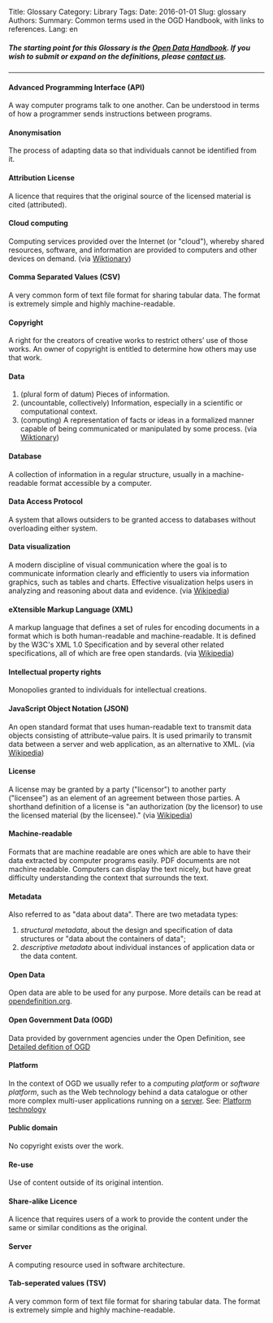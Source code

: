 Title: Glossary
Category: Library
Tags:
Date: 2016-01-01
Slug: glossary
Authors:
Summary: Common terms used in the OGD Handbook, with links to references.
Lang: en

##### The starting point for this Glossary is the [Open Data Handbook](http://opendatahandbook.org/en/glossary.html). If you wish to submit or expand on the definitions, please [contact us](mailto:opendata@bar.admin.ch?subject=OGD-Handbook+Glossary).

----

#### Advanced Programming Interface (API)

A way computer programs talk to one another. Can be understood in terms of how a programmer sends instructions between programs.

#### Anonymisation

The process of adapting data so that individuals cannot be identified from it.

#### Attribution License

A licence that requires that the original source of the licensed material is cited (attributed).

#### Cloud computing

Computing services provided over the Internet (or "cloud"), whereby shared resources, software, and information are provided to computers and other devices on demand. (via [Wiktionary](http://en.wiktionary.org/wiki/cloud_computing))

#### Comma Separated Values (CSV)

A very common form of text file format for sharing tabular data. The format is extremely simple and highly machine-readable.

#### Copyright

A right for the creators of creative works to restrict others’ use of those works. An owner of copyright is entitled to determine how others may use that work.

#### Data

1. (plural form of datum) Pieces of information.
2. (uncountable, collectively) Information, especially in a scientific or computational context.
3. (computing) A representation of facts or ideas in a formalized manner capable of being communicated or manipulated by some process.
(via [Wiktionary](http://en.wiktionary.org/wiki/data))

#### Database

A collection of information in a regular structure, usually in a machine-readable format accessible by a computer.

#### Data Access Protocol

A system that allows outsiders to be granted access to databases without overloading either system.

#### Data visualization

A modern discipline of visual communication where the goal is to communicate information clearly and efficiently to users via information graphics, such as tables and charts. Effective visualization helps users in analyzing and reasoning about data and evidence. (via [Wikipedia](http://en.wikipedia.org/wiki/Data_visualization))

#### eXtensible Markup Language (XML)

A markup language that defines a set of rules for encoding documents in a format which is both human-readable and machine-readable. It is defined by the W3C's XML 1.0 Specification and by several other related specifications, all of which are free open standards. (via [Wikipedia](http://en.wikipedia.org/wiki/XML))

#### Intellectual property rights

Monopolies granted to individuals for intellectual creations.

#### JavaScript Object Notation (JSON)

An open standard format that uses human-readable text to transmit data objects consisting of attribute–value pairs. It is used primarily to transmit data between a server and web application, as an alternative to XML. (via [Wikipedia](http://en.wikipedia.org/wiki/JSON))

#### License

A license may be granted by a party ("licensor") to another party ("licensee") as an element of an agreement between those parties. A shorthand definition of a license is "an authorization (by the licensor) to use the licensed material (by the licensee)." (via [Wikipedia](http://en.wikipedia.org/wiki/License))

#### Machine-readable

Formats that are machine readable are ones which are able to have their data extracted by computer programs easily. PDF documents are not machine readable. Computers can display the text nicely, but have great difficulty understanding the context that surrounds the text.

#### Metadata

Also referred to as "data about data". There are two metadata types:

1. *structural metadata*, about the design and specification of data structures or "data about the containers of data";
2. *descriptive metadata* about individual instances of application data or the data content.

#### Open Data

Open data are able to be used for any purpose. More details can be read at [opendefinition.org](http://www.opendefinition.org/).

#### Open Government Data (OGD)

Data provided by government agencies under the Open Definition, see [Detailed defition of OGD](definition)

#### Platform

In the context of OGD we usually refer to a *computing platform* or *software platform*, such as the Web technology behind a data catalogue or other more complex multi-user applications running on a [server](#server). See: [Platform technology](http://en.wikipedia.org/wiki/Platform_technology)

#### Public domain

No copyright exists over the work.

#### Re-use

Use of content outside of its original intention.

#### Share-alike Licence

A licence that requires users of a work to provide the content under the same or similar conditions as the original.

#### Server

A computing resource used in software architecture.

#### Tab-seperated values (TSV)

A very common form of text file format for sharing tabular data. The format is extremely simple and highly machine-readable.
